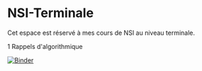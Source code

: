 # NSI-Terminale

Cet espace est réservé à mes cours de NSI au niveau terminale.

1 Rappels d'algorithmique

[![Binder](https://mybinder.org/badge_logo.svg)](https://mybinder.org/v2/gh/lebonprof/NSI-Terminale/HEAD)
